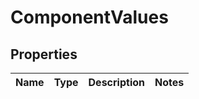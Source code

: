 # ComponentValues

## Properties
Name | Type | Description | Notes
------------ | ------------- | ------------- | -------------
